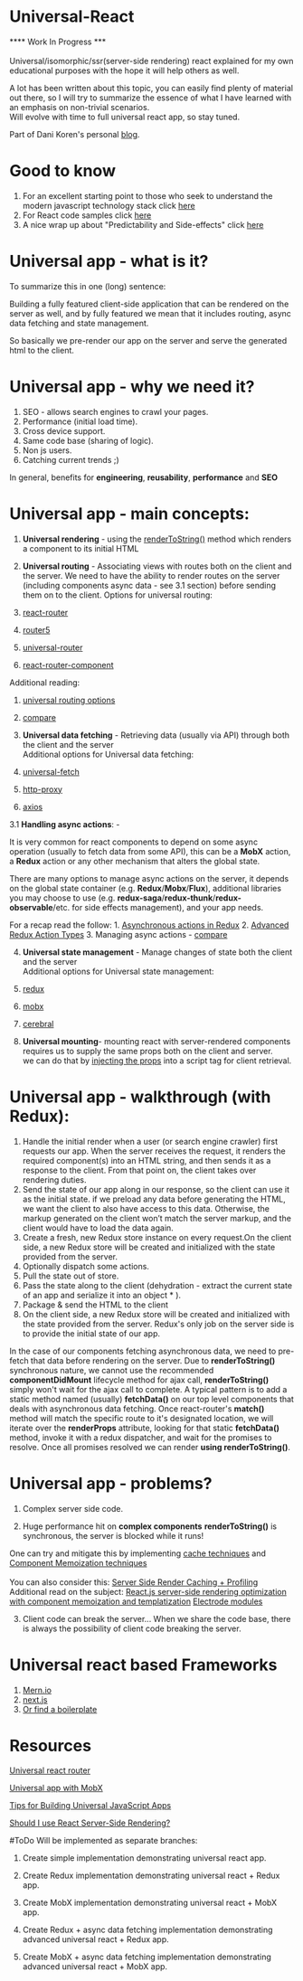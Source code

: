 # Universal-React
**** Work In Progress *** <br><br>
Universal/isomorphic/ssr(server-side rendering) react explained for my own educational purposes with the hope it will help others as well.

A lot has been written about this topic, you can easily find plenty of material out there, so I will try to summarize the essence of what I have learned with an emphasis on non-trivial scenarios.<br>
Will evolve with time to full universal react app, so stay tuned.

Part of Dani Koren's personal [blog](https://saniko.github.io/danikoren/).



# Good to know
1. For an excellent starting point to those who seek to understand the modern javascript technology stack click [here](https://github.com/verekia/js-stack-from-scratch)
2. For React code samples click [here](https://github.com/rdig/react-code-samples)
3. A nice wrap up about "Predictability and Side-effects" click [here](https://hashnode.com/post/what-are-the-benefits-of-redux-thunk-over-redux-saga-what-pros-and-cons-do-they-have-over-each-other-ciqvyydh7065w3g53ffalif61)

# Universal app - what is it?
To summarize this in one (long) sentence:

Building a fully featured client-side application that can be rendered on the server as well, and by fully featured we mean that it includes routing, async data fetching and state management.

So basically we pre-render our app on the server and serve the generated html to the client.


# Universal app - why we need it?

1. SEO - allows search engines to crawl your pages.
2. Performance (initial load time).
3. Cross device support.
4. Same code base (sharing of logic).
5. Non js users.
6. Catching current trends ;)

In general, benefits for **engineering**, **reusability**, **performance** and **SEO**

# Universal app - main concepts:
1. **Universal rendering** - using the [renderToString()](https://facebook.github.io/react/docs/react-dom-server.html#rendertostring) method which renders a component to its initial HTML

2. **Universal routing** - 
Associating views with routes both on the client and the server.
We need to have the ability to render routes on the server (including components async data - see 3.1 section) before sending them on to the client.
  Options for universal routing: 
  1. [react-router](https://github.com/ReactTraining/react-router/blob/master/docs/guides/ServerRendering.md)
  2. [router5](http://router5.github.io/)
  3. [universal-router](https://www.kriasoft.com/universal-router/)
  4. [react-router-component](https://github.com/STRML/react-router-component)
  
  Additional reading:
  
  1. [universal routing options](https://auth0.com/blog/react-router-alternatives/)
  2. [compare](http://www.npmtrends.com/react-router-vs-router5-vs-universal-router-vs-react-router-component/) 
  
3. **Universal data fetching** - 
Retrieving data (usually via API) through both the client and the server<br>
  Additional options for Universal data fetching: 
  1. [universal-fetch](https://github.com/Pitzcarraldo/universal-fetch/)
  2. [http-proxy](https://github.com/nodejitsu/node-http-prox)
  3. [axios](https://github.com/mzabriskie/axios)
 
 
 3.1 __Handling async actions__: -

  It is very common for react components to depend on some async operation (usually to fetch data from some API), this can be a __MobX__ action, a __Redux__ action or any other mechanism that alters the global state.

  There are many options to manage async actions on the server, it depends on the global state container (e.g. __Redux__/__Mobx__/__Flux__), additional libraries you may choose to use (e.g. __redux-saga__/__redux-thunk__/__redux-observable__/etc. for side effects management), and your app needs.

  For a recap read the follow:
    1. [Asynchronous actions in Redux](https://medium.com/@jtbennett/asynchronous-actions-in-redux-8412cf92a26f#.3yf5mt103)
    2. [Advanced Redux Action Types](https://medium.com/@zackargyle/advanced-redux-action-types-d5a71ed44e16#.ryhc4h5up)
    3. Managing async actions - [compare](http://www.npmtrends.com/redux-promise-vs-redux-saga-vs-redux-thunk-vs-redux-observable)

  
4. **Universal state management** - 
Manage changes of state both the client and the server<br>
  Additional options for Universal state management: 
  1. [redux](https://github.com/reactjs/redux/blob/master/docs/recipes/ServerRendering.md)
  2. [mobx](https://mobxjs.github.io/mobx/)
  3. [cerebral](https://github.com/cerebral/cerebral)

5. **Universal mounting**-  mounting react with server-rendered components requires us to supply the same props both on the client and server.<br> we can do that by  [injecting the props](https://github.com/reactjs/redux/blob/master/docs/recipes/ServerRendering.md#inject-initial-component-html-and-state) into a script tag for client retrieval.<br>


# Universal app - walkthrough (with Redux):
1. Handle the initial render when a user (or search engine crawler) first requests our app. When the server receives the request, it        renders the required component(s) into an HTML string, and then sends it as a response to the client. From that point on, the client     takes over rendering duties.
2. Send the state of our app along in our response, so the client can use it as the initial state. if we preload any data before            generating the HTML, we want the client to also have access to this data. Otherwise, the markup generated on the client won’t match      the server markup, and the client would have to load the data again.
3. Create a fresh, new Redux store instance on every request.On the client side, a new Redux store will be created and initialized with     the state provided from the server.
4. Optionally dispatch some actions.
5. Pull the state out of store.
6. Pass the state along to the client (dehydration - extract the current state of an app and serialize it into an object * ).
7. Package & send the HTML to the client
8. On the client side, a new Redux store will be created and initialized with the state provided from the server.
    Redux's only job on the server side is to provide the initial state of our app.
    
      
  In the case of our components fetching asynchronous data, we need to pre-fetch that data before rendering on the server. 
  Due to __renderToString()__ synchronous nature, we cannot use the recommended __componentDidMount__ lifecycle method for ajax call, __renderToString()__ simply won't wait for the ajax call to complete. A typical pattern is to add a static method named (usually) __fetchData()__ on our top level components that deals with asynchronous data fetching. 
  Once react-router's __match()__ method will match the specific route to it's designated location, we will iterate over the __renderProps__ attribute, looking for that static __fetchData()__ method, invoke it with a redux dispatcher, and wait for the promises to resolve.
  Once all promises resolved we can render __using renderToString()__.<br>
  
 
# Universal app - problems?

1. Complex server side code.

2. Huge performance hit on __complex components__
__renderToString()__ is synchronous, the server is blocked while it runs! <br>

  One can try and mitigate this by implementing [cache techniques](https://medium.com/walmartlabs/reactjs-ssr-profiling-and-caching-5d8e9e49240c#.ucelx81s6l) and [Component Memoization techniques](https://www.youtube.com/watch?v=sn-C_DKLKPEl)<br>
  <br>You can also consider this: [Server Side Render Caching + Profiling](http://www.electrode.io/docs/server_side_render_cache.html)
  Additional read on the subject:
  [React.js server-side rendering optimization with component memoization and templatization](https://github.com/walmartlabs/react-ssr-optimizatio)
  [Electrode modules](https://github.com/docs-code-examples-electrode-io/express-react-redux-webpack)

3. Client code can break the server...
When we share the code base, there is always the possibility of client code breaking the server.<br>

# Universal react based Frameworks 
1. [Mern.io](http://mern.io/) 
2. [next.js](https://zeit.co/blog/next) 
3. [Or find a boilerplate](http://andrewhfarmer.com/starter-project/)  


# Resources
[Universal react router](https://medium.com/@foxhound87/server-side-rendering-with-react-router-we-must-react-ep-04-ad03b6b9e05d#.5i1s0td0f)

[Universal app with MobX](https://medium.com/@foxhound87/state-management-hydration-with-mobx-we-must-react-ep-05-1922a72453c6#.tvd221lhq)


[Tips for Building Universal JavaScript Apps](http://www.willhastings.me/blog/tips-for-building-universal-javascript-apps)

[Should I use React Server-Side Rendering?](http://andrewhfarmer.com/server-side-render/)


#ToDo
Will be implemented as separate branches:

1. Create simple implementation demonstrating universal react app.

2. Create Redux implementation demonstrating universal react + Redux app.

3. Create MobX implementation demonstrating universal react + MobX app.

4. Create Redux + async data fetching implementation demonstrating advanced universal react + Redux app.

5. Create MobX + async data fetching implementation demonstrating advanced universal react + MobX app.


